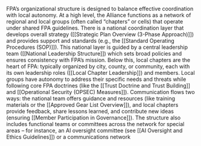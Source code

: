 FPA’s organizational structure is designed to balance effective coordination with local autonomy. At a high level, the Alliance functions as a network of regional and local groups (often called “chapters” or cells) that operate under shared FPA guidelines. There is a national coordination layer that develops overall strategy ([[Strategic Plan Overview (3-Phase Approach)]]) and provides support and standards (e.g., the [[Standard Operating Procedures (SOP)]]). This national layer is guided by a central leadership team ([[National Leadership Structure]]) which sets broad policies and ensures consistency with FPA’s mission. Below this, local chapters are the heart of FPA: typically organized by city, county, or community, each with its own leadership roles ([[Local Chapter Leadership]]) and members. Local groups have autonomy to address their specific needs and threats while following core FPA doctrines (like the [[Trust Doctrine and Trust Building]] and [[Operational Security (OPSEC) Measures]]). Communication flows two ways: the national team offers guidance and resources (like training materials or the [[Approved Gear List Overview]]), and local chapters provide feedback, share lessons learned, and contribute new ideas (ensuring [[Member Participation in Governance]]). The structure also includes functional teams or committees across the network for special areas – for instance, an AI oversight committee (see [[AI Oversight and Ethics Guidelines]]) or a communications network